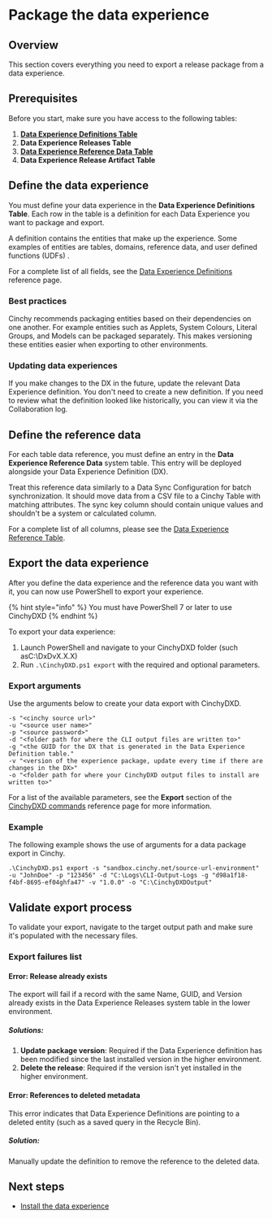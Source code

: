 # Package the data experience

## Overview

This section covers everything you need to export a release package from a data experience.

## Prerequisites

Before you start, make sure you have access to the following tables:

1. [**Data Experience Definitions Table**](/guides-for-using-cinchy/builder-guides/cinchydxd/References/data-experience-definitions.md)
1. **Data Experience Releases Table** 
1. [**Data Experience Reference Data Table**](/guides-for-using-cinchy/builder-guides/cinchydxd/References/data-experience-reference.md)
1. **Data Experience Release Artifact Table**

## Define the data experience

You must define your data experience in the **Data Experience Definitions Table**. Each row in the table is a definition for each Data Experience you want to package and export. 

A definition contains the entities that make up the experience. Some examples of entities are tables, domains, reference data, and user defined functions (UDFs) . 

For a complete list of all fields, see the [Data Experience Definitions](../cinchydxd/References/data-experience-definitions.md) reference page.


### Best practices

Cinchy recommends packaging entities based on their dependencies on one another. For example entities such as Applets, System Colours, Literal Groups, and Models can be packaged separately. This makes versioning these entities easier when exporting to other environments.

### Updating data experiences

If you make changes to the DX in the future, update the relevant Data Experience definition. You don't need to create a new definition. If you need to review what the definition looked like historically, you can view it via the Collaboration log.


## Define the reference data

For each table data reference, you must define an entry in the **Data Experience Reference Data** system table. This entry will be deployed alongside your Data Experience Definition (DX).

Treat this reference data similarly to a Data Sync Configuration for batch synchronization. It should move data from a CSV file to a Cinchy Table with matching attributes. The sync key column should contain unique values and shouldn't be a system or calculated column.

For a complete list of all columns, please see the [Data Experience Reference Table](../cinchydxd/References/data-experience-reference.md).

## Export the data experience

After you define the data experience and the reference data you want with it, you can now use PowerShell to export your experience.

{% hint style="info" %}
You must have PowerShell 7 or later to use CinchyDXD
{% endhint %}

To export your data experience:

1. Launch PowerShell and navigate to your CinchyDXD folder (such asC:\DxDvX.X.X) 
1. Run `.\CinchyDXD.ps1 export` with the required and optional parameters.

### Export arguments

Use the arguments below to create your data export with CinchyDXD.

```pwsh
-s "<cinchy source url>" 
-u "<source user name>" 
-p "<source password>" 
-d "<folder path for where the CLI output files are written to>" 
-g "<the GUID for the DX that is generated in the Data Experience Definition table." 
-v "<version of the experience package, update every time if there are changes in the DX>" 
-o "<folder path for where your CinchyDXD output files to install are written to>"
```

For a list of the available parameters, see the **Export** section of the [CinchyDXD commands](../cinchydxd/References/Cinchy-DXD-commands.md) reference page for more information.

### Example

The following example shows the use of arguments for a data package export in Cinchy.

```pwsh
.\CinchyDXD.ps1 export -s "sandbox.cinchy.net/source-url-environment" -u "JohnDoe" -p "123456" -d "C:\Logs\CLI-Output-Logs -g "d98a1f18-f4bf-8695-ef04ghfa47" -v "1.0.0" -o "C:\CinchyDXDOutput"
```
## Validate export process

To validate your export, navigate to the target output path and make sure it's populated with the necessary files.

### Export failures list

#### Error: Release already exists

The export will fail if a record with the same Name, GUID, and Version already exists in the Data Experience Releases system table in the lower environment.

##### Solutions:

1. **Update package version**: Required if the Data Experience definition has been modified since the last installed version in the higher environment.
2. **Delete the release**: Required if the version isn't yet installed in the higher environment.

#### Error: References to deleted metadata

This error indicates that Data Experience Definitions are pointing to a deleted entity (such as a saved query in the Recycle Bin).

##### Solution:
Manually update the definition to remove the reference to the deleted data.


## Next steps

- [Install the data experience](../cinchydxd/install-the-data-experience.md)